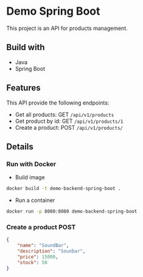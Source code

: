 # Demo Spring Boot

This project is an API for products management. 
 
## Build with

* Java 
* Spring Boot
 

## Features

This API provide the following endpoints:

* Get all products: GET `/api/v1/products`
* Get product by id: GET `/api/v1/products/1`
* Create a product: POST `/api/v1/products/`

## Details 

### Run with Docker

* Build image 
```bash
docker build -t demo-backend-spring-boot .
```

* Run a container
```bash
docker run -p 8080:8080 demo-backend-spring-boot
```


### Create a product POST

```json
{
    "name": "SoundBar",
    "description": "Sounbar",
    "price": 15000,
    "stock": 50
}
```
